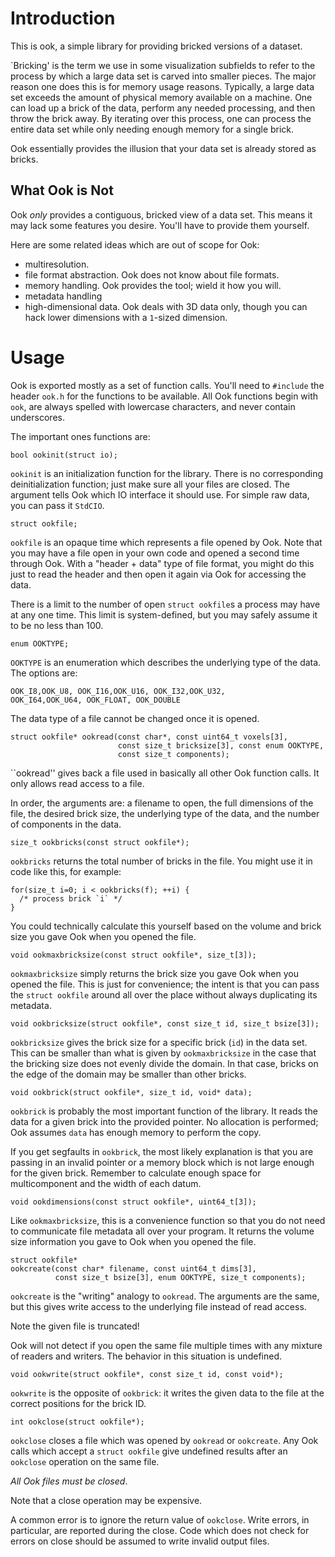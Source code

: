 Introduction
============

This is ook, a simple library for providing bricked versions of a dataset.

`Bricking' is the term we use in some visualization subfields to refer
to the process by which a large data set is carved into smaller pieces.
The major reason one does this is for memory usage reasons.  Typically,
a large data set exceeds the amount of physical memory available on
a machine.  One can load up a brick of the data, perform any needed
processing, and then throw the brick away.  By iterating over this
process, one can process the entire data set while only needing enough
memory for a single brick.

Ook essentially provides the illusion that your data set is already
stored as bricks.

What Ook is Not
---------------

Ook *only* provides a contiguous, bricked view of a data set.  This
means it may lack some features you desire.  You'll have to provide
them yourself.

Here are some related ideas which are out of scope for Ook:

 - multiresolution.
 - file format abstraction.  Ook does not know about file formats.
 - memory handling.  Ook provides the tool; wield it how you will.
 - metadata handling
 - high-dimensional data.  Ook deals with 3D data only, though you can
   hack lower dimensions with a ``1``-sized dimension.

Usage
=====

Ook is exported mostly as a set of function calls.  You'll need to
``#include`` the header ``ook.h`` for the functions to be available.
All Ook functions begin with ``ook``, are always spelled with lowercase
characters, and never contain underscores.

The important ones functions are:

    bool ookinit(struct io);

``ookinit`` is an initialization function for the library.  There is no
corresponding deinitialization function; just make sure all your files
are closed.  The argument tells Ook which IO interface it should use.
For simple raw data, you can pass it ``StdCIO``.

    struct ookfile;

``ookfile`` is an opaque time which represents a file opened by Ook.
Note that you may have a file open in your own code and opened a second
time through Ook.  With a "header + data" type of file format, you
might do this just to read the header and then open it again via Ook
for accessing the data.

There is a limit to the number of open ``struct ookfile``s a process
may have at any one time.  This limit is system-defined, but you may
safely assume it to be no less than 100.

    enum OOKTYPE;

``OOKTYPE`` is an enumeration which describes the underlying type of
the data.  The options are:

    OOK_I8,OOK_U8, OOK_I16,OOK_U16, OOK_I32,OOK_U32,
    OOK_I64,OOK_U64, OOK_FLOAT, OOK_DOUBLE

The data type of a file cannot be changed once it is opened.

    struct ookfile* ookread(const char*, const uint64_t voxels[3],
                            const size_t bricksize[3], const enum OOKTYPE,
                            const size_t components);

``ookread'' gives back a file used in basically all other Ook function
calls.  It only allows read access to a file.

In order, the arguments are: a filename to open, the full dimensions of
the file, the desired brick size, the underlying type of the data, and
the number of components in the data.

    size_t ookbricks(const struct ookfile*);

``ookbricks`` returns the total number of bricks in the file.  You
might use it in code like this, for example:

    for(size_t i=0; i < ookbricks(f); ++i) {
      /* process brick `i` */
    }

You could technically calculate this yourself based on the volume and
brick size you gave Ook when you opened the file.

    void ookmaxbricksize(const struct ookfile*, size_t[3]);

``ookmaxbricksize`` simply returns the brick size you gave Ook when
you opened the file.  This is just for convenience; the intent is that
you can pass the ``struct ookfile`` around all over the place without
always duplicating its metadata.

    void ookbricksize(struct ookfile*, const size_t id, size_t bsize[3]);

``ookbricksize`` gives the brick size for a specific brick (``id``)
in the data set.  This can be smaller than what is given by
``ookmaxbricksize`` in the case that the bricking size does not evenly
divide the domain.  In that case, bricks on the edge of the domain may
be smaller than other bricks.

    void ookbrick(struct ookfile*, size_t id, void* data);

``ookbrick`` is probably the most important function of the library.
It reads the data for a given brick into the provided pointer.  No
allocation is performed; Ook assumes ``data`` has enough memory to
perform the copy.

If you get segfaults in ``ookbrick``, the most likely explanation is
that you are passing in an invalid pointer or a memory block which is
not large enough for the given brick.  Remember to calculate enough
space for multicomponent and the width of each datum.

    void ookdimensions(const struct ookfile*, uint64_t[3]);

Like ``ookmaxbricksize``, this is a convenience function so that you
do not need to communicate file metadata all over your program.  It
returns the volume size information you gave to Ook when you opened the
file.

    struct ookfile*
    ookcreate(const char* filename, const uint64_t dims[3],
              const size_t bsize[3], enum OOKTYPE, size_t components);

``ookcreate`` is the "writing" analogy to ``ookread``.  The arguments
are the same, but this gives write access to the underlying file
instead of read access.

Note the given file is truncated!

Ook will not detect if you open the same file multiple times with any
mixture of readers and writers.  The behavior in this situation is
undefined.

    void ookwrite(struct ookfile*, const size_t id, const void*);

``ookwrite`` is the opposite of ``ookbrick``: it writes the given data
to the file at the correct positions for the brick ID.

    int ookclose(struct ookfile*);

``ookclose`` closes a file which was opened by ``ookread`` or
``ookcreate``.  Any Ook calls which accept a ``struct ookfile`` give
undefined results after an ``ookclose`` operation on the same file.

*All Ook files must be closed*.

Note that a close operation may be expensive.

A common error is to ignore the return value of ``ookclose``.  Write
errors, in particular, are reported during the close.  Code which does
not check for errors on close should be assumed to write invalid output
files.

